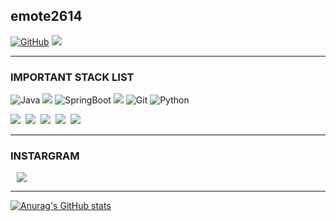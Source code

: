 ## emote2614

<a href = "https://github.com/Pinkippo"><img alt="GitHub" src ="https://img.shields.io/badge/GitHub-181717.svg?&style=flat-square&logo=GitHub&logoColor=white"/></a> 
<a href="mailto:hseungwan8@gmail.com"><img src="https://img.shields.io/badge/hseungwan8@gmail.com-orange?style=flat-square&logo=Gmail&logoColor=white&link=mailto:su2490gmin@mail.com"/> </a>

- - -

### IMPORTANT STACK LIST

<img alt="Java" src="https://img.shields.io/badge/java-007396?style=for-the-badge&logo=java&logoColor=white"> <img src="https://img.shields.io/badge/spring-6DB33F?style=for-the-badge&logo=spring&logoColor=white">
<img alt="SpringBoot" src="https://img.shields.io/badge/springboot-6DB33F?style=for-the-badge&logo=springboot&logoColor=white"> 
<img src="https://img.shields.io/badge/flutter-02569B?style=for-the-badge&logo=flutter&logoColor=white">
<img alt= "Git" src="https://img.shields.io/badge/git-F05032?style=for-the-badge&logo=git&logoColor=white"> 
<img alt="Python" src="https://img.shields.io/badge/python-3776AB?style=for-the-badge&logo=python&logoColor=white"> 
<p>
<img src="https://img.shields.io/badge/MySQL-00000F?style=flat-square&logo=mysql&logoColor=white"/></a>&nbsp
<img src="https://img.shields.io/badge/Android Studio-3DDC84?style=flat-square&logo=Android Studio&logoColor=white"/></a>&nbsp
<img src="https://img.shields.io/badge/Postman-FF6C37?style=flat-square&logo=Postman&logoColor=white"/></a>&nbsp
<img src="https://img.shields.io/badge/Swagger-85EA2D?style=flat-square&logo=Swagger&logoColor=white"/></a>&nbsp
<img src="https://img.shields.io/badge/Firebase-FFCA28?style=flat-square&logo=firebase&logoColor=black"/></a>

- - -

### INSTARGRAM

<a href="https://instagram.com/shyboipinkippo">
    <img 
        src="http://img.shields.io/badge/-Instagram-black?style=flat&logo=Instagram&link=https://instagram.com/hsw_pinkippo/"
        style="height : auto; margin-left : 10px; margin-right : 10px;"/>
</a> 

- - -

[![Anurag's GitHub stats](https://github-readme-stats.vercel.app/api?username=Pinkippo&theme=dark)](https://github.com/anuraghazra/github-readme-stats)

